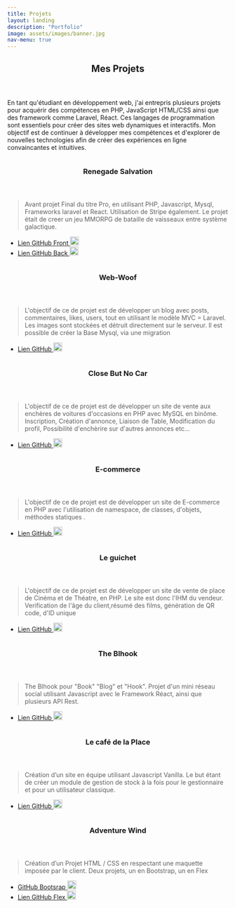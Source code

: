 ```yaml
---
title: Projets
layout: landing
description: "Portfolio"
image: assets/images/banner.jpg
nav-menu: true
---
```


<!-- Main -->
<div id="main">

<!-- One -->
<section id="one">
	<div class="inner">
		<header class="major">
			<h2>Mes Projets</h2>
		</header>
		<p>En tant qu'étudiant en développement web, j'ai entrepris plusieurs projets pour acquérir des compétences en PHP, JavaScript  HTML/CSS ainsi que  des framework comme Laravel, Réact. Ces langages de programmation sont essentiels pour créer des sites web dynamiques et interactifs. Mon objectif est de continuer à développer mes compétences et d'explorer de nouvelles technologies afin de créer des expériences en ligne convaincantes et intuitives. </p>
	</div>
</section>

<!-- Two -->

<section id="two" class="spotlights">
<section >
		<div class="box alt">
				<div class="row 50% uniform">
					<div class="12u"><span class="image fit"><img src="assets/images/renegade/accueil 1.jpg" alt="" /></span></div>
					<div class="6u"><span class="image fit"><img src="assets/images/renegade/battle3.jpg" alt="" /></span></div>
					<div class="6u"><span class="image fit"><img src="assets/images/renegade/edit.jpg" alt="" /></span></div>
					<div class="12u"><span class="image fit"><img src="assets/images/renegade/extend.jpg" alt="" /></span></div>
				</div>
		</div>
		<div class="content">
			<div class="inner">
				<header class="major">
					<h3>Renegade Salvation</h3>
				</header>
				<blockquote>Avant projet Final du titre Pro, en utilisant PHP, Javascript, Mysql, Frameworks laravel et React. Utilisation de Stripe également.
				Le projet était de creer un jeu MMORPG de bataille de vaisseaux entre système galactique.
				</blockquote>
				<ul class="actions">
					<li>
						<a href="https://github.com/Jimbow-cl/RENEGADE_SALVATION_2938_front" class="button">Lien GitHub Front
							<span>
								<img style="height:20px;width:20px;" src="assets/images/icons/JavaScript-logo.png" alt="" />
							</span>
						</a>
					</li>
					<li>
						<a href="https://github.com/Jimbow-cl/RENEGADE_SALVATION_2938_back" class="button">Lien GitHub Back
							<span>
								<img style="height:20px;width:20px;" src="assets/images/icons/php.png" alt="" />
							</span>
						</a>
					</li>
				</ul>
			</div>
		</div>
</section>
<section >
		<div class="box alt">
				<div class="row 50% uniform">
					<div class="12u"><span class="image fit"><img src="assets/images/webwoof/pic01.jpg" alt="" /></span></div>
					<!-- Break -->
					<div class="12u"><span class="image fit"><img src="assets/images/webwoof/pic02.jpg" alt="" /></span></div>
				</div>
		</div>
		<div class="content">
			<div class="inner">
				<header class="major">
					<h3>Web-Woof</h3>
				</header>
				<blockquote>L'objectif de ce de projet est de développer un blog avec posts, commentaires, likes, users, tout en utilisant le modèle MVC = Laravel. Les images sont stockées et détruit directement sur le serveur.
				Il est possible de créer la Base Mysql, via une migration</blockquote>
				<ul class="actions">
					<li>
						<a href="https://github.com/Slam85/web_woof" class="button">Lien GitHub 
							<span>
								<img style="height:20px;width:20px;" src="assets/images/icons/php.png" alt="" />
							</span>
						</a>
					</li>
				</ul>
			</div>
		</div>
</section>
	<section >
		<div class="box alt">
				<div class="row 50% uniform">
					<div class="12u"><span class="image fit"><img src="assets/images/cbnc/pic01.jpg" alt="" /></span></div>
					<!-- Break -->
					<div class="12u"><span class="image fit"><img src="assets/images/cbnc/pic02.jpg" alt="" /></span></div>
					<div class="6u"><span class="image fit"><img src="assets/images/cbnc/pic03.jpg" alt="" /></span></div>
					<div class="6u"><span class="image fit"><img src="assets/images/cbnc/pic04.jpg" alt="" /></span></div>
					<div class="12u"><span class="image fit"><img src="assets/images/cbnc/pic05.jpg" alt="" /></span></div>
				</div>
		</div>
		<div class="content">
			<div class="inner">
				<header class="major">
					<h3>Close But No Car</h3>
				</header>
				<blockquote>L'objectif de ce de projet est de développer un site de vente aux enchères de voitures d'occasions en PHP avec MySQL en binôme. Inscription, Création d'annonce, Liaison de Table, Modification du profil, Possibilité d'enchèrire sur d'autres annonces etc... </blockquote>
				<ul class="actions">
					<li>
						<a href="https://github.com/heloisebaillet/CloseButNoCar" class="button">Lien GitHub 
							<span>
								<img style="height:20px;width:20px;" src="assets/images/icons/php.png" alt="" />
							</span>
						</a>
					</li>
				</ul>
			</div>
		</div>
	</section>
	<section >
		<div class="box alt">
				<div class="row 50% uniform">
					<div class="12u"><span class="image fit"><img src="assets/images/ecommerce/pic01.jpg" alt="" /></span></div>
					<!-- Break -->
					<div class="12u"><span class="image fit"><img src="assets/images/ecommerce/pic02.jpg" alt="" /></span></div>
				</div>
		</div>
		<div class="content">
			<div class="inner">
				<header class="major">
					<h3>E-commerce</h3>
				</header>
				<blockquote>L'objectif de ce de projet est de développer un site de E-commerce en PHP avec l'utilisation de namespace, de classes, d'objets, méthodes statiques  .</blockquote>
				<ul class="actions">
					<li>
						<a href="https://github.com/Jimbow-cl/Ecommerce" class="button">Lien GitHub 
							<span>
								<img style="height:20px;width:20px;" src="assets/images/icons/php.png" alt="" />
							</span>
						</a>
					</li>
				</ul>
			</div>
		</div>
	</section>
	<section >
		<div class="box alt">
				<div class="row 50% uniform">
					<div class="12u"><span class="image fit"><img src="assets/images/guichet/pic01.jpg" alt="" /></span></div>
					<!-- Break -->
					<div class="12u"><span class="image fit"><img src="assets/images/guichet/pic02.jpg" alt="" /></span></div>
				</div>
			</div>
		<div class="content">
			<div class="inner">
				<header class="major">
					<h3>Le guichet</h3>
				</header>
				<blockquote>L'objectif de ce de projet est de développer un site de vente de place de Cinéma et de Théatre, en PHP. Le 	site est donc l'IHM du vendeur. Verification de l'âge du client,résumé des films, génération de QR code, d'ID unique
				</blockquote>
				<ul class="actions">
					<li>
						<a href="https://github.com/Jimbow-cl/Guichet" class="button">Lien GitHub 
							<span>
								<img style="height:20px;width:20px;" src="assets/images/icons/php.png" alt="" />
							</span>
						</a>
					</li>
				</ul>
			</div>
		</div>
	</section>
	<section>
		<div class="box alt">
				<div class="row 50% uniform">
					<div class="12u"><span class="image fit"><img src="assets/images/blhook/pic01.jpg" alt="" /></span></div>
					<!-- Break -->
					<div class="12u"><span class="image fit"><img src="assets/images/blhook/pic04.jpg" alt="" /></span></div>
				</div>
		</div>
		<div class="content">
			<div class="inner">
				<header class="major">
					<h3>The Blhook</h3>
				</header>
				<blockquote>The Blhook pour "Book" "Blog" et "Hook". Projet d'un mini réseau social utilisant Javascript avec le Framework Réact, ainsi que plusieurs API Rest. </blockquote>
				<ul class="actions">
					<li>
						<a href="https://github.com/Jimbow-cl/Blhook" class="button">Lien GitHub 
							<span>
								<img style="height:20px;width:20px;" src="assets/images/icons/JavaScript-logo.png" alt="" />
							</span>
						</a>
					</li>
				</ul>
			</div>
		</div>
	</section>
		<section>
			<div class="box alt">
				<div class="row 50% uniform">
					<div class="12u"><span class="image fit"><img src="assets/images/lcdlp/pic02.jpg" alt="" /></span></div>
					<!-- Break -->
					<div class="12u"><span class="image fit"><img src="assets/images/lcdlp/pic03.jpg" alt="" /></span></div>
				</div>
			</div>
		<div class="content">
			<div class="inner">
				<header class="major">
					<h3>Le café de la Place</h3>
				</header>
				<blockquote>Création d’un site en équipe utilisant Javascript Vanilla. 
				Le but étant de créer un module de gestion de stock à la fois pour le gestionnaire et pour un utilisateur classique.
				</blockquote>
				<ul class="actions">
					<li>
						<a href="https://github.com/Jimbow-cl/cafe-de-la-place" class="button">Lien GitHub 
							<span>
								<img style="height:20px;width:20px;" src="assets/images/icons/JavaScript-logo.png" alt="" />
							</span>
						</a>
					</li>
				</ul>
			</div>
		</div>
	</section>
	<section>
			<div class="box alt">
				<div class="row 50% uniform">
					<!-- Break -->
					<div class="6u"><span class="image fit"><img src="assets/images/aventurew/pic01.jpg" alt="" /></span></div>
					<div class="6u"><span class="image fit"><img src="assets/images/aventurew/pic02.jpg" alt="" /></span></div>
					<!-- Break -->
					<div class="12u"><span class="image fit"><img src="assets/images/aventurew/pic04.jpg" alt="" /></span></div>
				</div>
			</div>
		<div class="content">
			<div class="inner">
				<header class="major">
					<h3>Adventure Wind</h3>
				</header>
				<blockquote>Création d’un Projet HTML / CSS en respectant une maquette imposée par le client. Deux projets, un en Bootstrap, un en Flex</blockquote>
				<ul class="actions">
					<li>
						<a href="https://github.com/Jimbow-cl/AdventureWind-Bootstrap" class="button">GitHub Bootsrap 
							<span>
								<img style="height:20px;width:20px;" src="assets/images/icons/html.jpg" alt="" />
							</span>
						</a>
					</li>
					<li>
						<a href="https://github.com/Jimbow-cl/AdventureWind-Flex-" class="button">Lien GitHub Flex 
							<span>
								<img style="height:20px;width:20px;" src="assets/images/icons/html.jpg" alt="" />
							</span>
						</a>
					</li>
				</ul>
			</div>
		</div>
	</section>
</section>
</div>
